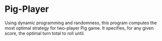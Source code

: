 # Pig-Player
Using dynamic programming and randomness, this program computes the most optimal strategy for two-player Pig game. It specifies, for any given score, the optimal turn total to roll until.
